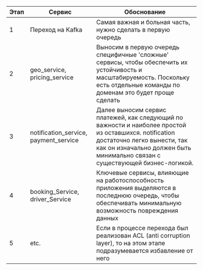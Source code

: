 | Этап | Сервис                                | Обоснование                                                                                                                                                                                                          |
|------|---------------------------------------|----------------------------------------------------------------------------------------------------------------------------------------------------------------------------------------------------------------------|
| 1    | Переход на Kafka                      | Самая важная и больная часть, нужно сделать в первую очередь                                                                                                                                                         |
| 2    | geo_service, pricing_service          | Выносим в первую очередь специфичные 'сложные' сервисы, чтобы обеспечить их устойчивость и масштабируемость. Поскольку есть отдельные команды по доменам это будет проще сделать                                     |
| 3    | notification_service, payment_service | Далее выносим сервис платежей, как следующий по важности и наиболее простой из оставшихся. notification достаточно легко вынести, так как он изначально должен быть минимально связан с существующей бизнес-логикой. |
| 4    | booking_Service, driver_Service       | Ключевые сервисы, влияющие на работоспособность приложения выделяются в последнюю очередь, чтобы обеспечивать минимальную возможность повреждения данных                                                             |
| 5    | etc.                                  | Если в процессе перехода был реализован ACL (anti corruption layer), то на этом этапе подразумевается избавление от него                                                                                             |